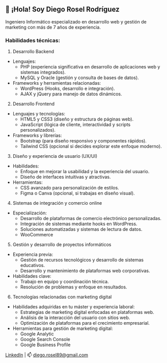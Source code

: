 ## 👋 ¡Hola! Soy Diego Rosel Rodríguez
Ingeniero Informático especializado en desarrollo web y gestión de marketing con más de 7 años de experiencia.

### Habilidades técnicas:  
1. Desarrollo Backend
  - Lenguajes:
    - PHP (experiencia significativa en desarrollo de aplicaciones web y sistemas integrados).
    - MySQL y Oracle (gestión y consulta de bases de datos).
  - Frameworks y herramientas relacionadas:
    - WordPress (Hooks, desarrollo e integración).
    - AJAX y jQuery para manejo de datos dinámicos.
2. Desarrollo Frontend
  - Lenguajes y tecnologías:
    - HTML5 y CSS3 (diseño y estructura de páginas web).
    - JavaScript (lógica de cliente, interactividad y scripts personalizados).
  - Frameworks y librerías:
    - Bootstrap (para diseño responsivo y componentes rápidos).
    - Tailwind CSS (opcional si decides explorar este enfoque moderno).
3. Diseño y experiencia de usuario (UX/UI)
  - Habilidades:
    - Enfoque en mejorar la usabilidad y la experiencia del usuario.
    - Diseño de interfaces intuitivas y atractivas.
  - Herramientas:
    - CSS avanzado para personalización de estilos.
    - Figma o Canva (opcional, si trabajas en diseño visual).
4. Sistemas de integración y comercio online
  - Especialización:
    - Desarrollo de plataformas de comercio electrónico personalizadas.
    - Integración de sistemas mediante hooks en WordPress.
    - Soluciones automatizadas y sistemas de lectura de datos.
    - WooCommerce
5. Gestión y desarrollo de proyectos informáticos
  - Experiencia previa:
    - Gestión de recursos tecnológicos y desarrollo de sistemas educativos.
    - Desarrollo y mantenimiento de plataformas web corporativas.
  - Habilidades clave:
    - Trabajo en equipo y coordinación técnica.
    - Resolución de problemas y enfoque en resultados.
6. Tecnologías relacionadas con marketing digital
  - Habilidades adquiridas en tu máster y experiencia laboral:
    - Estrategias de marketing digital enfocadas en plataformas web.
    - Análisis de la interacción del usuario con sitios web.
    - Optimización de plataformas para el crecimiento empresarial.
  - Herramientas para gestión de marketing digital:
    - Google Analytic
    - Google Search Console
    - Google Business Profile
  
[LinkedIn](https://linkedin.com/in/diego-rosel-rodriguez) | 📫 diego.rosel89@gmail.com

<!--
**diegoroselrodriguez/diegoroselrodriguez** is a ✨ _special_ ✨ repository because its `README.md` (this file) appears on your GitHub profile.

Here are some ideas to get you started:

- 🔭 I’m currently working on ...
- 🌱 I’m currently learning ...
- 👯 I’m looking to collaborate on ...
- 🤔 I’m looking for help with ...
- 💬 Ask me about ...
- 📫 How to reach me: ...
- 😄 Pronouns: ...
- ⚡ Fun fact: ...
-->
